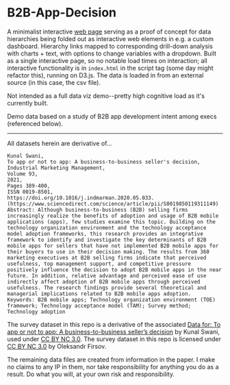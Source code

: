 # B2B-App-Decision

A minimalist interactive [web page](https://oleksf.github.io/B2B-App-Decision/) serving as a proof of concept for data hierarchies being folded out as interactive web elements in e.g. a custom dashboard. Hierarchy links mapped to corresponding drill-down analysis with charts + text, with options to change variables with a dropdown. Built as a single interactive page, so no notable load times on interaction; all interactive functionality is in `index.html` in the script tag (some day might refactor this), running on D3.js. The data is loaded in from an external source (in this case, the csv file).

Not intended as a full data viz demo--pretty high cognitive load as it's currently built.

Demo data based on a study of B2B app development intent among execs (referenced below).

---

All datasets herein are derivative of...

```
Kunal Swani,
To app or not to app: A business-to-business seller's decision,
Industrial Marketing Management,
Volume 93,
2021,
Pages 389-400,
ISSN 0019-8501,
https://doi.org/10.1016/j.indmarman.2020.05.033.
(https://www.sciencedirect.com/science/article/pii/S0019850119311149)
Abstract: Although business-to-business (B2B) selling firms increasingly realize the benefits of adoption and usage of B2B mobile applications (apps), few studies examine this topic. Building on the technology organization environment and the technology acceptance model adoption frameworks, this research provides an integrative framework to identify and investigate the key determinants of B2B mobile apps for sellers that have not implemented B2B mobile apps for their buyers to use in their decision making. The results from 360 marketing executives at B2B selling firms indicate that perceived usefulness, top management support, and competitive pressure positively influence the decision to adopt B2B mobile apps in the near future. In addition, relative advantage and perceived ease of use indirectly affect adoption of B2B mobile apps through perceived usefulness. The research findings provide several theoretical and managerial implications related to B2B mobile apps adoption.
Keywords: B2B mobile apps; Technology organization environment (TOE) framework; Technology acceptance model (TAM); Survey method; Technology adoption
```

The survey dataset in this repo is a derivative of the associated [Data for: To app or not to app: A business-to-business seller’s decision](https://data.mendeley.com/datasets/ctbcxcmnfj/3) by Kunal Swani, used under [CC BY NC 3.0](https://creativecommons.org/licenses/by-nc/3.0/). The survey dataset in this repo is licensed under [CC BY NC 3.0](https://creativecommons.org/licenses/by-nc/3.0/) by Oleksandr Firsov.

The remaining data files are created from information in the paper. I make no claims to any IP in them, nor take responsibility for anything you do as a result. Do what you will, at your own risk and responsibility.

